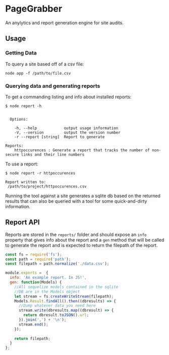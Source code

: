 # PageGrabber
An anylytics and report generation engine for site audits.

## Usage

### Getting Data
To query a site based off of a csv file:

`node app -f /path/to/file.csv`

### Querying data and generating reports
To get a commanding listing and info about installed reports:

`$ node report -h`

```  Usage: report [options]

  Options:

    -h, --help            output usage information
    -V, --version         output the version number
    -r --report [string]  Report to generate

Reports:
    httpoccurences : Generate a report that tracks the number of non-secure links and their line numbers
```

To use a report:

`$ node report -r httpoccurences`
```
Report written to:
 /path/to/project/httpoccurences.csv
```

Running the tool against a site generates a sqlite db based on the returned
results that can also be queried with a tool for some quick-and-dirty
information.

## Report API
Reports are stored in the `reports/` folder and should expose an 
`info` property that gives info about the report and a `gen` method 
that will be called to generate the report and is expected to return
 the filepath of the report.

```javascript
const fs = require('fs');
const path = require('path');
const filepath = path.normalize('./data.csv');

module.exports =  {
  info: 'An example report. In JS!',
  gen: function(Models) {
    //All sequelize models contained in the sqlite 
    //DB are in the Models object
    let stream = fs.createWriteStream(filepath);
    Models.Result.findAll().then((dbresults) => {
      //Dump whatever data you need here
      stream.write(dbresults.map((dbresult) => {
        return dbresult.toJSON().url;
      }).join(',') + '\n');
      stream.end();
    });
    
    return filepath;
  }
};
```